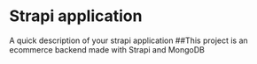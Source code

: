# Strapi application

A quick description of your strapi application
##This project is an ecommerce backend made with Strapi and MongoDB
